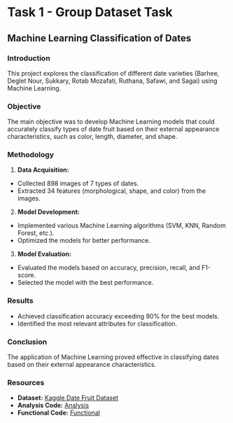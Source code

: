 # Task 1 - Group Dataset Task

## Machine Learning Classification of Dates

### Introduction

This project explores the classification of different date varieties (Barhee, Deglet Nour, Sukkary, Rotab Mozafati, Ruthana, Safawi, and Sagai) using Machine Learning.

### Objective

The main objective was to develop Machine Learning models that could accurately classify types of date fruit based on their external appearance characteristics, such as color, length, diameter, and shape.

### Methodology

1. **Data Acquisition:**
- Collected 898 images of 7 types of dates.
- Extracted 34 features (morphological, shape, and color) from the images.

2. **Model Development:**
- Implemented various Machine Learning algorithms (SVM, KNN, Random Forest, etc.).
- Optimized the models for better performance.

3. **Model Evaluation:**
- Evaluated the models based on accuracy, precision, recall, and F1-score.
- Selected the model with the best performance.

### Results

- Achieved classification accuracy exceeding 90% for the best models.
- Identified the most relevant attributes for classification.

### Conclusion

The application of Machine Learning proved effective in classifying dates based on their external appearance characteristics.

### Resources

- **Dataset:** [Kaggle Date Fruit Dataset](https://www.kaggle.com/datasets/muratkokludataset/date-fruit-datasets)
- **Analysis Code:** [Analysis](Date\_Fruit\_Analysis.ipynb)
- **Functional Code:** [Functional](Fruit\_SVC\_Funcional.ipynb)
